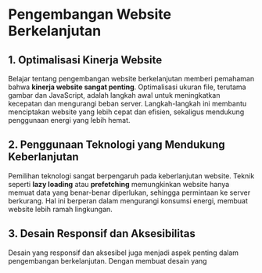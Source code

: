 # Pengembangan Website Berkelanjutan

## 1. Optimalisasi Kinerja Website
Belajar tentang pengembangan website berkelanjutan memberi pemahaman bahwa **kinerja website sangat penting**. Optimalisasi ukuran file, terutama gambar dan JavaScript, adalah langkah awal untuk meningkatkan kecepatan dan mengurangi beban server. Langkah-langkah ini membantu menciptakan website yang lebih cepat dan efisien, sekaligus mendukung penggunaan energi yang lebih hemat.

## 2. Penggunaan Teknologi yang Mendukung Keberlanjutan
Pemilihan teknologi sangat berpengaruh pada keberlanjutan website. Teknik seperti **lazy loading** atau **prefetching** memungkinkan website hanya memuat data yang benar-benar diperlukan, sehingga permintaan ke server berkurang. Hal ini berperan dalam mengurangi konsumsi energi, membuat website lebih ramah lingkungan.

## 3. Desain Responsif dan Aksesibilitas
Desain yang responsif dan aksesibel juga menjadi aspek penting dalam pengembangan berkelanjutan. Dengan membuat desain yang 
